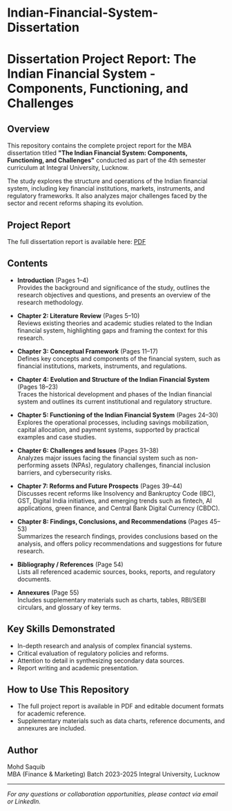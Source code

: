 # Indian-Financial-System-Dissertation
# Dissertation Project Report: The Indian Financial System - Components, Functioning, and Challenges

## Overview
This repository contains the complete project report for the MBA dissertation titled **"The Indian Financial System: Components, Functioning, and Challenges"** conducted as part of the 4th semester curriculum at Integral University, Lucknow.

The study explores the structure and operations of the Indian financial system, including key financial institutions, markets, instruments, and regulatory frameworks. It also analyzes major challenges faced by the sector and recent reforms shaping its evolution.

## Project Report

The full dissertation report is available here:  [PDF](https://github.com/mohd-saquib62/Indian-Financial-System-Dissertation/blob/main/The%20Indian%20Financial%20System%20Report.pdf)


## Contents

- **Introduction** (Pages 1–4)  
  Provides the background and significance of the study, outlines the research objectives and questions, and presents an overview of the research methodology.

- **Chapter 2: Literature Review** (Pages 5–10)  
  Reviews existing theories and academic studies related to the Indian financial system, highlighting gaps and framing the context for this research.

- **Chapter 3: Conceptual Framework** (Pages 11–17)  
  Defines key concepts and components of the financial system, such as financial institutions, markets, instruments, and regulations.

- **Chapter 4: Evolution and Structure of the Indian Financial System** (Pages 18–23)  
  Traces the historical development and phases of the Indian financial system and outlines its current institutional and regulatory structure.

- **Chapter 5: Functioning of the Indian Financial System** (Pages 24–30)  
  Explores the operational processes, including savings mobilization, capital allocation, and payment systems, supported by practical examples and case studies.

- **Chapter 6: Challenges and Issues** (Pages 31–38)  
  Analyzes major issues facing the financial system such as non-performing assets (NPAs), regulatory challenges, financial inclusion barriers, and cybersecurity risks.

- **Chapter 7: Reforms and Future Prospects** (Pages 39–44)  
  Discusses recent reforms like Insolvency and Bankruptcy Code (IBC), GST, Digital India initiatives, and emerging trends such as fintech, AI applications, green finance, and Central Bank Digital Currency (CBDC).

- **Chapter 8: Findings, Conclusions, and Recommendations** (Pages 45–53)  
  Summarizes the research findings, provides conclusions based on the analysis, and offers policy recommendations and suggestions for future research.

- **Bibliography / References** (Page 54)  
  Lists all referenced academic sources, books, reports, and regulatory documents.

- **Annexures** (Page 55)  
  Includes supplementary materials such as charts, tables, RBI/SEBI circulars, and glossary of key terms.

## Key Skills Demonstrated
- In-depth research and analysis of complex financial systems.  
- Critical evaluation of regulatory policies and reforms.  
- Attention to detail in synthesizing secondary data sources.  
- Report writing and academic presentation.

## How to Use This Repository
- The full project report is available in PDF and editable document formats for academic reference.  
- Supplementary materials such as data charts, reference documents, and annexures are included.

## Author
Mohd Saquib  
MBA (Finance & Marketing)
Batch 2023-2025
Integral University, Lucknow  

---

*For any questions or collaboration opportunities, please contact via email or LinkedIn.*
